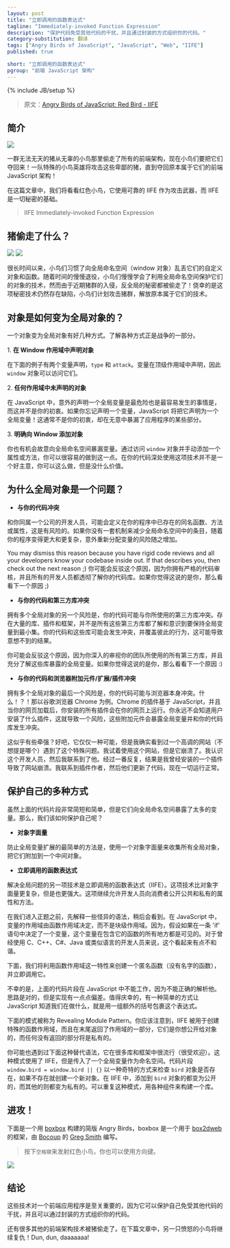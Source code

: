 ```yaml
---
layout: post
title: "立即调用的函数表达式"
tagline: "Immediately-invoked Function Expression"
description: "保护代码免受其他代码的干扰，并且通过封装的方式组织你的代码。"
category-substitution: 翻译
tags: ["Angry Birds of JavaScript", "JavaScript", "Web", "IIFE"]
published: true

short: "立即调用的函数表达式"
pgroup: "前端 JavaScript 架构"
---
```

{% include JB/setup %}

> 原文：[Angry Birds of JavaScript: Red Bird - IIFE](http://www.elijahmanor.com/2013/03/angry-birds-of-javascript-red-bird.html)

<!-- ## Introduction -->
## 简介
![](http://3.bp.blogspot.com/-gdPxI78dJRM/UUPoi2KHFkI/AAAAAAAAX94/M6gVKm4DN64/s1600/Loading_screen.png)
<!-- ![](http://3.bp.blogspot.com/-gdPxI78dJRM/UUPoi2KHFkI/AAAAAAAAX94/M6gVKm4DN64/s320/Loading_screen.png) -->

<!-- A diabolical herd of pigs stole all of the front-end architecture from an innocent flock of birds and now they want it back! A team of special agent hero birds will attack those despicable pigs until they recover what is rightfully theirs, front-end JavaScript architecture! -->
一群无法无天的猪从无辜的小鸟那里偷走了所有的前端架构，现在小鸟们要把它们夺回来！一队特殊的小鸟英雄将攻击这些卑鄙的猪，直到夺回原本属于它们的前端 JavaScript 架构！

<!-- In this post we will take a look at the Red Bird who attacks with the force of their trusty IIFE, the basic block of all privacy. -->
在这篇文章中，我们将看看红色小鸟，它使用可靠的 IIFE 作为攻击武器，而 IIFE 是一切秘密的基础。

> IIFE Immediately-invoked Function Expression

<!-- ## What Was Stolen by the Pigs? -->
## 猪偷走了什么？

![](http://4.bp.blogspot.com/-JMM-_2Tl7Es/UUOFH81EAUI/AAAAAAAAX8k/GxsgENgc4kY/s1600/red-bird.png)
![](http://4.bp.blogspot.com/-JMM-_2Tl7Es/UUOFH81EAUI/AAAAAAAAX8k/GxsgENgc4kY/s200/red-bird.png)

<!-- For ages the birds used to litter the global namespace (the window object) with their custom objects and functions. Over time the birds slowly learned techniques to protect their objects from the global namespace, however, since the recent pig invasion all of their anti-global secrets have been stolen! Thankfully the birds are fortunate that a one foul exists with the knowledge of this secret and plans to attack the pigs to unleash what is rightfully theirs. -->
很长时间以来，小鸟们习惯了向全局命名空间（window 对象）乱丢它们的自定义对象和函数。随着时间的慢慢退役，小鸟们慢慢学会了利用全局命名空间保护它们的对象的技术，然而由于近期猪群的入侵，反全局的秘密都被偷走了！侥幸的是这项秘密技术仍然存在缺陷，小鸟们计划攻击猪群，解放原本属于它们的技术。

<!-- ## How Objects Become Global? -->
## 对象是如何变为全局对象的？
<!-- There are several ways that an object can become global. Part of the battle is just knowing the various ways. -->
一个对象变为全局对象有好几种方式。了解各种方式正是战争的一部分。

<!-- 1. **Declaring an Object in the Window Scope** -->
<p>1. <b>在 Window 作用域中声明对象</b></p>

<!-- TODO: Is this called the Window Scope? Top Level Scope? -->
<!-- In the following example there two variables declared, `type` and `attack`. These variables were declared in the top level scope and therefore are accessible off of the `window` object. -->
在下面的例子有两个变量声明，`type` 和 `attack`。变量在顶级作用域中声明，因此 `window` 对象可以访问它们。

  <script src="https://gist.github.com/elijahmanor/4991287.js?file=global-variables.js">
  </script>

<!-- 2. **Not Declaring an Object in Any Scope** -->
<p>2. <b>任何作用域中未声明的对象</b></p>

<!-- One of the most dangerous and easiest things to do in JavaScript is to accidentally declare a global variable when you didn't mean to. If you forget to declare a variable then JavaScript declares it for you as a global! This is usually not what you meant to do and could expose parts of your application that you didn't intend. -->
在 JavaScript 中，意外的声明一个全局变量是最危险也是最容易发生的事情是，而这并不是你的初衷。如果你忘记声明一个变量，JavaScript 将把它声明为一个全局变量！这通常不是你的初衷，却在无意中暴漏了应用程序的某些部分。

  <script src="https://gist.github.com/elijahmanor/4991287.js?file=not-declaring-variable.js">
  </script>

<!-- 3. **Specifically Adding an Object to the Window** -->
<p>3. <b>明确向 Window 添加对象</b></p>

<!-- You also have the opportunity to expose variables to the global namespace intentionally. You can easily do this by accessing the `window` object and adding a property or method manually. It isn't a good idea to use this technique deep inside your code, but it is worth nothing that you can. -->
你也有机会故意向全局命名空间暴漏变量。通过访问 `window` 对象并手动添加一个属性或方法，你可以很容易的做到这一点。在你的代码深处使用这项技术并不是一个好主意，你可以这么做，但是没什么价值。

  <script src="https://gist.github.com/elijahmanor/4991287.js?file=explicit-global.js">
  </script>

<!-- ## Why Are Global Objects a Problem? -->
## 为什么全局对象是一个问题？

<!-- * **Conflicts within Your Code**     -->
* **与你的代码冲突**

<!-- There is a risk that developers within your own company may define the same function, method, or property that already exists in your application. If you have no mechanism to reduce the number of items in the global namespace your risk of accidentally reassigning a variable grows as your application gets larger and more complex. -->
和你同属一个公司的开发人员，可能会定义在你的程序中已存在的同名函数、方法或属性，这是有风险的。如果你没有一套机制来减少全局命名空间中的条目，随着你的程序变得更大和更复杂，意外重新分配变量的风险随之增加。

You may dismiss this reason because you have rigid code reviews and all your developers know your codebase inside out. If that describes you, then check out the next reason ;)
你可能会反驳这个原因，因为你拥有严格的代码审核，并且所有的开发人员都透彻了解你的代码库。如果你觉得这说的是你，那么看看下一个原因 ;)

<!-- * **Conflicts with Your Code and Third-Party Libraries** -->
* **与你的代码和第三方库冲突**

<!-- Another danger of having multiple global objects is that your code could conflict with third-party libraries that you are using. There are a lot of libraries, plugins, and frameworks out there and not all of them are as aware and conscious about keeping their global variables to a minimum. Your code and the libraries you include could clash and override each-other's behavior which can cause unexpected results. -->
拥有多个全局对象的另一个风险是，你的代码可能与你所使用的第三方库冲突。存在大量的库、插件和框架，并不是所有这些第三方库都了解和意识到要保持全局变量到最小集。你的代码和这些库可能会发生冲突，并覆盖彼此的行为，这可能导致意想不到的结果。

<!-- You may dismiss this reason because you deeply scrutinize all third-party libraries that your team uses and are fully aware of what global variables are exposed by these libraries. If that describes you, then check out the next reason :) -->
你可能会反驳这个原因，因为你深入的审视你的团队所使用的所有第三方库，并且充分了解这些库暴露的全局变量。如果你觉得这说的是你，那么看看下一个原因 :)

<!-- * **Conflicts with Your Code and Browser Add-ons/Extensions/Plugins** -->
* **与你的代码和浏览器附加元件/扩展/插件冲突**

<!-- The final danger of having multiple global objects is that your code could conflict with the browser itself. What!?! Lets take Google Chrome for an example. Chrome's add-ons are JavaScript based and all of your installed add-ons run on your web page when it is loaded. You never know what add-ons your users have installed and as a result there is a risk that those add-ons will expose global variables that conflict with your code-base. -->
拥有多个全局对象的最后一个风险是，你的代码可能与浏览器本身冲突。什么！？！那以谷歌浏览器 Chrome 为例。Chrome 的插件基于 JavaScript，并且当你的网页加载后，你安装的所有插件会在你的网页上运行。你永远不会知道用户安装了什么插件，这就导致一个风险，这些附加元件会暴露全局变量并和你的代码库发生冲突。

<!-- Does this seem far-fetched? Well, it can at first, but I've actually seen a high profile website (not going to mention which one) run into this very problem. I was trying to use the website and it was broken. I knew the developer so I reached out to him. After some back and forth it turned out I had an add-on installed that broke the website. I contacted the add-on author and they updated their code and now all is fine. -->
这似乎有些牵强？好吧，它仅仅一种可能，但是我确实看到过一个高调的网站（不想提是哪个）遇到了这个特殊问题。我试着使用这个网站，但是它崩溃了。我认识这个开发人员，然后我联系到了他。经过一番反复，结果是我曾经安装的一个插件导致了网站崩溃。我联系到插件作者，然后他们更新了代码，现在一切运行正常。

<!-- ## Various Ways to Protect Yourself -->
## 保护自己的多种方式

<!-- Although the above code snippets were very small and simple, they all exposed way too many variables to the global namespace. So, how do we protect ourselves? -->
虽然上面的代码片段非常简短和简单，但是它们向全局命名空间暴露了太多的变量。那么，我们该如何保护自己呢？

<!-- * **Object Literal** -->
* **对象字面量**

<!-- The easiest way to help prevent global variable proliferation is to protect yourself with an object literal that limits gathers all objects that would have been global and attaches them to once central object. -->
防止全局变量扩展的最简单的方法是，使用一个对象字面量来收集所有全局对象，把它们附加到一个中间对象。

  <script src="https://gist.github.com/elijahmanor/4991287.js?file=object-literal.js">
  </script>
    
<!-- * **Immediately Invoked Function Expression** -->
* **立即调用的函数表达式**

<!-- The Immediately Invoked Function Expression (IIFE) is another technique to get around the global issue. This technique is more complicated than the Object Literal, but provides much more power as well. This technique allows the developer to expose public and private properties and methods to the consumer. -->
解决全局问题的另一项技术是立即调用的函数表达式（IIFE）。这项技术比对象字面量更复杂，但是也更强大。这项继续允许开发人员向消费者公开公共和私有的属性和方法。

<!-- Before we get into what this looks like, lets work through some of their weird syntax that we are about to see. The scoping of variables in JavaScript is determined via the function scope and not block scope. So, if you have a variable declared inside an `if` statement for example it would be available everywhere inside its containing function. This might seem a little jarring to some developers that are used to C, C++, C#, Java, or similar languages. -->
在我们进入正题之前，先解释一些怪异的语法，稍后会看到。在 JavaScript 中，变量的作用域由函数作用域决定，而不是块级作用域。因为，假设如果在一条 'if' 语句中决定了一个变量，这个变量在包含它的函数的所有地方都是可见的。对于曾经使用 C、C++、C#、Java 或类似语言的开发人员来说，这个看起来有点不和谐。

<!-- So, we are going to use this functional scope idea to create an anonymous function (function with no name) and immediately invoke it. -->
下面，我们将利用函数作用域这一特性来创建一个匿名函数（没有名字的函数），并立即调用它。

  <script src="https://gist.github.com/elijahmanor/4991287.js?file=unwrapped-iife.js">
  </script>
    
<!-- Unfortunately, the above snippet doesn't work in JavaScript because it can't parse it correctly. The idea is solid, but the implementation is off just a little bit. Thankfully, there is an easy way to let JavaScript know that we know what we are doing and that is to surround the expression with an extra set of parenthesis. -->
不幸的是，上面的代码片段在 JavaScript 中不能工作，因为不能正确的解析他。思路是对的，但是实现有一点点偏差。值得庆幸的，有一种简单的方式让 JavaScript 知道我们在做什么，就是用一组额外的括号包裹这个表达式。

  <script src="https://gist.github.com/elijahmanor/4991287.js?file=empty-iife.js">
  </script>
    
<!-- The following pattern is known as the Revealing Module Pattern. You should notice the use of the IIFE to create the special functional scope and the note-worthy part is the end where you `return` the parts of the scope that you want to be public to object and anything not returned will be private. -->
下面的模式被称为 Revealing Module Pattern。你应该注意到，IIFE 被用于创建特殊的函数作用域，而且在末尾返回了作用域的一部分，它们是你想公开给对象的，而任何没有返回的部分将是私有的。

  <script src="https://gist.github.com/elijahmanor/4991287.js?file=revealing-module.js">
  </script>
    
<!-- You may also run across this alternate syntax that is popular in many libraries and frameworks. The pattern uses the IIFE, but this one passes in the global variable to use as a namespace. The `window.bird = window.bird || {}` code snippet is a fancy way to check if the `bird` object already exists and if it doesn't then to create a new one. Whatever gets added to the object from within the IIFE becomes public and whatever memory isn't attached to the object stays private. The nice thing about this pattern is that it can be repeated and build up a library with various components. -->
你可能也遇到过下面这种替代语法，它在很多库和框架中很流行（很受欢迎）。这种模式使用了 IIFE，但是传入了一个全局变量作为命名空间。代码片段 `window.bird = window.bird || {}` 以一种奇特的方式来检查 `bird` 对象是否存在，如果不存在就创建一个新对象。在 IIFE 中，添加到 `bird` 对象的都变为公开的，而其他的则都变为私有的。可以重复这种模式，用各种组件来构建一个库。

  <script src="https://gist.github.com/elijahmanor/4991287.js?file=parameter-iife.js">
  </script>

<!-- ## Attack! -->
## 进攻！

下面是一个用 [boxbox] 构建的简版 Angry Birds，boxbox 是一个用于 [box2dweb] 的框架，由 [Bocoup] 的 [Greg Smith] 编写。

[boxbox]: http://incompl.github.com/boxbox/
[box2dweb]: https://code.google.com/p/box2dweb/
[Bocoup]: http://bocoup.com
[Greg Smith]: http://twitter.com/_gsmith

<!-- > Press the `space bar` to launch the Red Bird and you can also use the arrow keys. -->
> 按下`空格键`来发射红色小鸟，你也可以使用方向键。

[![](http://1.bp.blogspot.com/-uVcHLO0YlUo/UUPqxGUmyrI/AAAAAAAAX-I/Xjqh5Qn_rEw/s640/angry-birds-jsfiddle-shadow.png)](http://jsfiddle.net/hzz3U/1/show)

<!-- ## Conclusion -->
## 结论

<!-- These techniques are vital for a front-end application so that it can protect itself from other code and it also gives the opportunity to structure your code in a way that is encapsulated from its surroundings.  -->
这些技术对一个前端应用程序是至关重要的，因为它可以保护自己免受其他代码的干扰，并且可以通过封装的方式组织你的代码。

<!-- There are many other frotn-end architecture techniques that have been stolen by the pigs. Tune in next time as the next Angry Bird takes its revenge! Dun, dun, daaaaaaa! -->
还有很多其他的前端架构技术被猪偷走了。在下篇文章中，另一只愤怒的小鸟将继续复仇！Dun, dun, daaaaaaa!


